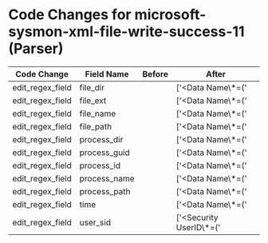 # Code Changes for microsoft-sysmon-xml-file-write-success-11 (Parser)

| Code Change | Field Name | Before | After |
|-------------|------------|--------|-------|
| edit_regex_field | file_dir |  | ['<Data Name\\*=(\'|")TargetFilename(\'|")>({file_path}(({file_dir}[^<>]+?)[\\\/]+)?\s*({file_name}[^\\\/<>]*?(\.({file_ext}\w+))?))<\/Data>'] |
| edit_regex_field | file_ext |  | ['<Data Name\\*=(\'|")TargetFilename(\'|")>({file_path}(({file_dir}[^<>]+?)[\\\/]+)?\s*({file_name}[^\\\/<>]*?(\.({file_ext}\w+))?))<\/Data>'] |
| edit_regex_field | file_name |  | ['<Data Name\\*=(\'|")TargetFilename(\'|")>({file_path}(({file_dir}[^<>]+?)[\\\/]+)?\s*({file_name}[^\\\/<>]*?(\.({file_ext}\w+))?))<\/Data>'] |
| edit_regex_field | file_path |  | ['<Data Name\\*=(\'|")TargetFilename(\'|")>({file_path}(({file_dir}[^<>]+?)[\\\/]+)?\s*({file_name}[^\\\/<>]*?(\.({file_ext}\w+))?))<\/Data>'] |
| edit_regex_field | process_dir |  | ['<Data Name\\*=(\'|")Image(\'|")>({process_path}(({process_dir}[^<>]+?)[\\\/]+)?({process_name}[^\\\/<>]+?))<\/Data>'] |
| edit_regex_field | process_guid |  | ['<Data Name\\*=(\'|")ProcessGuid(\'|")>\{({process_guid}.+?)\}<\/Data>', '<Provider Name\\*=(\'|")Microsoft-Windows-Sysmon(\'|") Guid=(\'|")\{({process_guid}[^}]+?)\}'] |
| edit_regex_field | process_id |  | ['<Data Name\\*=(\'|")ProcessId(\'|")>({process_id}\d+)', '<Execution ProcessID\\*=(\'|")({process_id}\d+)'] |
| edit_regex_field | process_name |  | ['<Data Name\\*=(\'|")Image(\'|")>({process_path}(({process_dir}[^<>]+?)[\\\/]+)?({process_name}[^\\\/<>]+?))<\/Data>'] |
| edit_regex_field | process_path |  | ['<Data Name\\*=(\'|")Image(\'|")>({process_path}(({process_dir}[^<>]+?)[\\\/]+)?({process_name}[^\\\/<>]+?))<\/Data>'] |
| edit_regex_field | time |  | ['<Data Name\\*=(\'|")UtcTime(\'|")>({time}\d\d\d\d-\d\d-\d\d \d\d:\d\d:\d\d\.\d+)', '<TimeCreated SystemTime=(\'|")({time}\d\d\d\d\-\d\d\-\d\dT\d\d:\d\d:\d\d.\d+Z)'] |
| edit_regex_field | user_sid |  | ['<Security UserID\\*=(\'|")({user_sid}[^\'"]+)(\'|")'] |